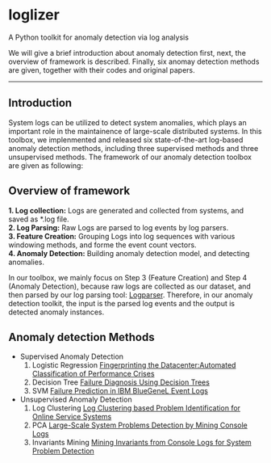 # loglizer
A Python toolkit for anomaly detection via log analysis

We will give a brief introduction about anomaly detection first, next, the overview of framework is described. Finally, six anomay detection methods are given, together with their codes and original papers.

***
## Introduction
System logs can be utilized to detect system anomalies, which plays an important role in the maintainence of large-scale distributed systems. In this toolbox, we implenmented and released six state-of-the-art log-based anomaly detection methods, including three supervised methods and three unsupervised methods. The framework of our anomaly detection toolbox are given as following:

## Overview of framework
**1. Log collection:** Logs are generated and collected from systems, and saved as \*.log file.    
**2. Log Parsing:** Raw Logs are parsed to log events by log parsers.  
**3. Feature Creation:** Grouping Logs into log sequences with various windowing methods, and forme the event count vectors.  
**4. Anomaly Detection:** Building anomaly detection model, and detecting anomalies.  

In our toolbox, we mainly focus on Step 3 (Feature Creation) and Step 4 (Anomaly Detection), because raw logs are collected as our dataset, and then parsed by our log parsing tool: [Logparser](https://github.com/cuhk-cse/logparser). Therefore, in our anomaly detection toolkit, the input is the parsed log events and the output is detected anomaly instances. 

## Anomaly detection Methods
* Supervised Anomaly Detection
  1. Logistic Regression [Fingerprinting the Datacenter:Automated Classification of Performance Crises]()
  2. Decision Tree [Failure Diagnosis Using Decision Trees]()
  3. SVM [Failure Prediction in IBM BlueGeneL Event Logs]()
* Unsupervised Anomaly Detection
  1. Log Clustering [Log Clustering based Problem Identification for Online Service Systems]()
  2. PCA [Large-Scale System Problems Detection by Mining Console Logs]()
  3. Invariants Mining [Mining Invariants from Console Logs for System Problem Detection]()


